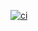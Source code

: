[![ci](https://github.com/Gamius00/discordbot/actions/workflows/deployment.yml/badge.svg)](https://github.com/Gamius00/discordbot/actions/workflows/deployment.yml)
